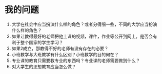 # 我的问题

1. 大学在社会中应当扮演什么样的角色？或者分得细一些，不同的大学应当扮演什么样的角色？
2. 如果让教得最好的老师把他上课的视频，课件，作业等公开到网上，是否会有利于整个国家的学生学习？
3. 如果2成立，那教得不好的老师有没有存在的必要？
4. 小班教学与大班教学有什么区别？小班教学的目的何在？
5. 专业课的教育只需要教专业的东西吗？专业课的老师需要做到什么？
6. 对大学生的思想教育应当怎么做？